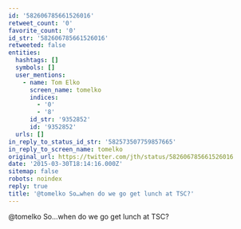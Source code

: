 ```yaml
---
id: '582606785661526016'
retweet_count: '0'
favorite_count: '0'
id_str: '582606785661526016'
retweeted: false
entities:
  hashtags: []
  symbols: []
  user_mentions:
    - name: Tom Elko
      screen_name: tomelko
      indices:
        - '0'
        - '8'
      id_str: '9352852'
      id: '9352852'
  urls: []
in_reply_to_status_id_str: '582573507759857665'
in_reply_to_screen_name: tomelko
original_url: https://twitter.com/jth/status/582606785661526016
date: '2015-03-30T18:14:16.000Z'
sitemap: false
robots: noindex
reply: true
title: '@tomelko So…when do we go get lunch at TSC?'
---
```


@tomelko So…when do we go get lunch at TSC?